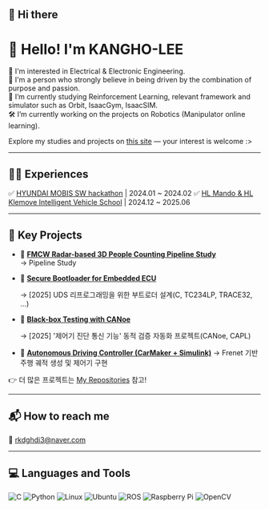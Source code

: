 ## 👋 Hi there 

# 🔗 Hello! I'm KANGHO-LEE

🌿 I'm interested in Electrical & Electronic Engineering.  
🌿 I'm a person who strongly believe in being driven by the combination of purpose and passion.  
🌱 I’m currently studying Reinforcement Learning, relevant framework and simulator such as Orbit, IsaacGym, IsaacSIM.  
🛠️ I’m currently working on the projects on Robotics (Manipulator online learning).  

Explore my studies and projects on [this site](https://your-portfolio-link.com) — your interest is welcome :>

---

## 👩‍💻 Experiences

✅ [HYUNDAI MOBIS SW hackathon](https://tobigs.github.io) | 2024.01 ~ 2024.02
✅ [HL Mando & HL Klemove Intelligent Vehicle School](https://kist.re.kr) | 2024.12 ~ 2025.06  

---

## 🔧 Key Projects

- 📡 [**FMCW Radar-based 3D People Counting Pipeline Study**](https://github.com/your-id/fmcw-vital-sign)  
  → Pipeline Study

- 🔐 [**Secure Bootloader for Embedded ECU**](https://github.com/Kmmho/OTA_Bootloader_Design) 

  → [2025] UDS 리프로그래밍을 위한 부트로더 설계(C, TC234LP, TRACE32, ...)

- 🧪 [**Black-box Testing with CANoe**](https://github.com/Kmmho/BlackBox_Testing_Automation)

  → [2025] '제어기 진단 통신 기능' 동적 검증 자동화 프로젝트(CANoe, CAPL)

- 🚗 [**Autonomous Driving Controller (CarMaker + Simulink)**](https://github.com/Kmmho/ADAS_Motion_Planning-Control)
  → Frenet 기반 주행 궤적 생성 및 제어기 구현

👉 더 많은 프로젝트는 [My Repositories](https://github.com/your-id?tab=repositories) 참고!

---

## 📬 How to reach me

📧 rkdghdi3@naver.com

---

## 💻 Languages and Tools

![C](https://img.shields.io/badge/C-00599C?style=for-the-badge&logo=c&logoColor=white)
![Python](https://img.shields.io/badge/Python-3776AB?style=for-the-badge&logo=python&logoColor=white)
![Linux](https://img.shields.io/badge/Linux-FCC624?style=for-the-badge&logo=linux&logoColor=black)
![Ubuntu](https://img.shields.io/badge/Ubuntu-E95420?style=for-the-badge&logo=ubuntu&logoColor=white)
![ROS](https://img.shields.io/badge/ROS-22314E?style=for-the-badge&logo=ros&logoColor=white)
![Raspberry Pi](https://img.shields.io/badge/RaspberryPi-C51A4A?style=for-the-badge&logo=raspberrypi&logoColor=white)
![OpenCV](https://img.shields.io/badge/OpenCV-5C3EE8?style=for-the-badge&logo=opencv&logoColor=white)
